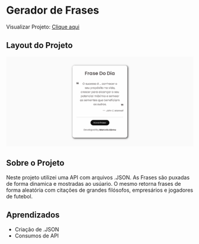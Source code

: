 # Gerador de Frases

Visualizar Projeto: [Clique aqui](https://abreu-marcelo.github.io/Random-Quote/)
<br>

## Layout do Projeto
![](preview/Prewien.png)


## Sobre o Projeto

Neste projeto utilizei uma API com arquivos .JSON. 
As Frases são puxadas de forma dinamica e mostradas ao usúario.
O mesmo retorna frases de forma aleatória com citações de grandes filósofos, empresários e jogadores de futebol.
<br>

## Aprendizados 
- Criação de .JSON
- Consumos de API


